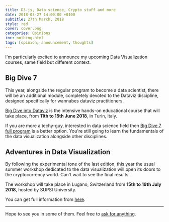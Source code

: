 ```yaml
---
title: D3.js, Data science, Crypto stuff and more
date: 2018-03-27 14:00:00 +0100
subtitle: 27th March, 2018
style: red
cover: cover.png
categories: Opinions
inc: nothing.html
tags: [opinion, announcement, thoughts]
---
```


I'm particularly excited to announce my upcoming Data Visualization courses, same field but different context.

## Big Dive 7

This year, alongside the regular program to become a data scientist, there will be an additional module, completely devoted to the Dataviz discipline, designed specifically for wannabes dataviz practitioners. 

[Big Dive into Dataviz](https://www.bigdive.eu/becomedatascientist/data-viz-intensive/) is the intensive hands-on educational course that will take place, from **11th to 15th June 2018**, in Turin, Italy.

If you are more a techy-guy, interested in data science field then [Big Dive 7 full program](https://www.bigdive.eu/becomedatascientist/big-dive-7/) is a better option. You're still going to learn the fundamentals of the data visualization alongside other disciplines.

## Adventures in Data Visualization

By following the experimental tone of the last edition, this year the usual summer workshop dedicated to the data visualization will open its doors to the cryptocurrency world. Can't wait to see the final results.

The workshop will take place in Lugano, Switzerland from **15th to 19th July 2018**, hosted by SUPSI University.

You can get full information from [here](https://www.maind.supsi.ch/workshops/2018/2018-03-02-adventures-in-data-visualization-2018.html).

---

Hope to see you in some of them. Feel free to [ask for anything](mailto:hello@fabiofranchino.com).